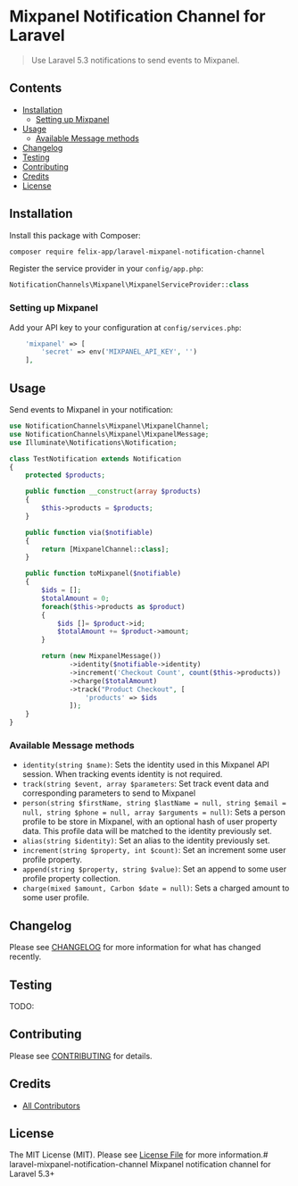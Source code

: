 # Mixpanel Notification Channel for Laravel

> Use Laravel 5.3 notifications to send events to Mixpanel.

## Contents
- [Installation](#installation)
    - [Setting up Mixpanel](#setting-up-mandrill)
- [Usage](#usage)
    - [Available Message methods](#available-message-methods)
- [Changelog](#changelog)
- [Testing](#testing)
- [Contributing](#contributing)
- [Credits](#credits)
- [License](#license)

## Installation
Install this package with Composer:
``` bash
composer require felix-app/laravel-mixpanel-notification-channel
```

Register the service provider in your `config/app.php`:
``` php
NotificationChannels\Mixpanel\MixpanelServiceProvider::class
```

### Setting up Mixpanel
Add your API key to your configuration at `config/services.php`:
``` php 
    'mixpanel' => [
        'secret' => env('MIXPANEL_API_KEY', '')
    ],
```

## Usage
Send events to Mixpanel in your notification:

``` php
use NotificationChannels\Mixpanel\MixpanelChannel;
use NotificationChannels\Mixpanel\MixpanelMessage;
use Illuminate\Notifications\Notification;

class TestNotification extends Notification
{
    protected $products;

    public function __construct(array $products)
    {
        $this->products = $products;
    }

    public function via($notifiable)
    {
        return [MixpanelChannel::class];
    }

    public function toMixpanel($notifiable)
    {
        $ids = [];
        $totalAmount = 0;
        foreach($this->products as $product)
        {
            $ids []= $product->id;
            $totalAmount += $product->amount;
        }

        return (new MixpanelMessage())
               ->identity($notifiable->identity)
               ->increment('Checkout Count', count($this->products))
               ->charge($totalAmount)
               ->track("Product Checkout", [
                   'products' => $ids
               ]);
    }
}
```

### Available Message methods
- `identity(string $name)`: Sets the identity used in this Mixpanel API session. When tracking events identity is not required.
- `track(string $event, array $parameters`: Set track event data and corresponding parameters to send to Mixpanel
- `person(string $firstName, string $lastName = null, string $email = null, string $phone = null, array $arguments = null)`: Sets a person profile to be store in Mixpanel, with an optional hash of user property data. This profile data will be matched to the identity previously set.
- `alias(string $identity)`: Set an alias to the identity previously set.
- `increment(string $property, int $count)`: Set an increment some user profile property.
- `append(string $property, string $value)`: Set an append to some user profile property collection.
- `charge(mixed $amount, Carbon $date = null)`: Sets a charged amount to some user profile.

## Changelog
Please see [CHANGELOG](CHANGELOG.md) for more information for what has changed recently.

## Testing
TODO:

## Contributing
Please see [CONTRIBUTING](CONTRIBUTING.md) for details.

## Credits
- [All Contributors](../../contributors)

## License
The MIT License (MIT). Please see [License File](LICENSE.md) for more information.# laravel-mixpanel-notification-channel
Mixpanel notification channel for Laravel 5.3+
